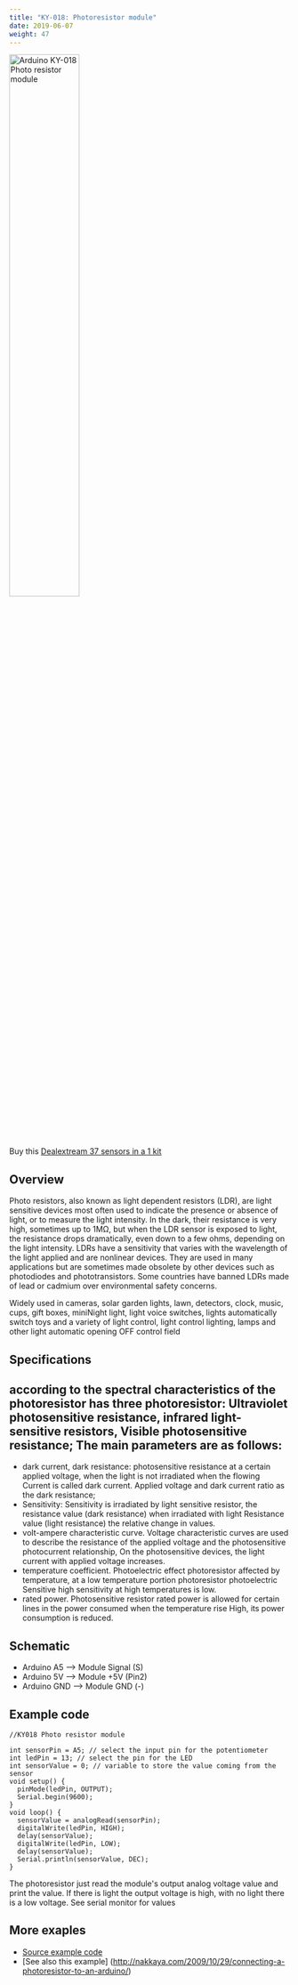 ```yaml
---
title: "KY-018: Photoresistor module"
date: 2019-06-07
weight: 47
---
```


<img style="width:50%" src="/images/Arduino_KY-018_Photo_resistor_module.png" alt="Arduino KY-018 Photo resistor module"/>

Buy this [Dealextream 37 sensors in a 1 kit](http://www.dx.com/p/arduno-37-in-1-sensor-module-kit-black-142834?Utm_rid=92935131&Utm_source=affiliate)

Overview
----
Photo resistors, also known as light dependent resistors (LDR), are light sensitive devices most often used to indicate the presence or absence of light, or to measure the light intensity. In the dark, their resistance is very high, sometimes up to 1MΩ, but when the LDR sensor is exposed to light, the resistance drops dramatically, even down to a few ohms, depending on the light intensity. LDRs have a sensitivity that varies with the wavelength of the light applied and are nonlinear devices. They are used in many applications but are sometimes made obsolete by other devices such as photodiodes and phototransistors. Some countries have banned LDRs made of lead or cadmium over environmental safety concerns.

Widely used in cameras, solar garden lights, lawn, detectors, clock, music, cups, gift boxes, miniNight light, light voice switches, lights automatically switch toys and a variety of light control, light control lighting, lamps and other light automatic opening OFF control field

Specifications
----
according to the spectral characteristics of the photoresistor has three photoresistor: Ultraviolet photosensitive resistance, infrared light-sensitive resistors, Visible photosensitive resistance;
The main parameters are as follows:
---
* dark current, dark resistance: photosensitive resistance at a certain applied voltage, when the light is not irradiated when the flowing Current is called dark current. Applied voltage and dark current ratio as the dark resistance;
*  Sensitivity:  Sensitivity  is  irradiated  by  light  sensitive  resistor,  the  resistance  value  (dark resistance) when irradiated with light Resistance value (light resistance) the relative change in values.
* volt-ampere  characteristic  curve.  Voltage  characteristic  curves  are  used  to  describe  the resistance of the applied voltage and the photosensitive photocurrent relationship, On the photosensitive devices, the light current with applied voltage increases.
* temperature coefficient. Photoelectric effect photoresistor affected by temperature, at a low temperature portion photoresistor photoelectric Sensitive high sensitivity at high temperatures is low.
* rated power. Photosensitive resistor rated power is allowed for certain lines in the power consumed when the temperature rise High, its power consumption is reduced.

Schematic
----
* Arduino A5 --> Module Signal (S)
* Arduino 5V --> Module +5V (Pin2)
* Arduino GND --> Module GND (-)

Example code
----
	//KY018 Photo resistor module

	int sensorPin = A5; // select the input pin for the potentiometer
	int ledPin = 13; // select the pin for the LED
	int sensorValue = 0; // variable to store the value coming from the sensor
	void setup() {
	  pinMode(ledPin, OUTPUT);
	  Serial.begin(9600);
	}
	void loop() {
	  sensorValue = analogRead(sensorPin);
	  digitalWrite(ledPin, HIGH);
	  delay(sensorValue);
	  digitalWrite(ledPin, LOW);
	  delay(sensorValue);
	  Serial.println(sensorValue, DEC);
	}

The photoresistor just read the module's output analog voltage value and print the value.
If there is light the output voltage is high, with no light there is a low voltage.
See serial monitor for values

More exaples
-
* [Source example code](https://s3.amazonaws.com/linksprite/Arduino_kits/advanced_sensors_kit/KY018+code.pdf) 
* [See also this example] (http://nakkaya.com/2009/10/29/connecting-a-photoresistor-to-an-arduino/)
 

